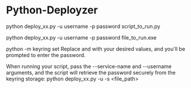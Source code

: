 # Python-Deployzer

python deploy_xx.py -u username -p password script_to_run.py

python deploy_xx.py -u username -p password file_to_run.exe

python -m keyring set <service-name> <username>
Replace <service-name> and <username> with your desired values, and you'll be prompted to enter the password.

When running your script, pass the --service-name and --username arguments, and the script will retrieve the password securely from the keyring storage:
python deploy_xx.py -u <username> -s <service-name> <file_path>
